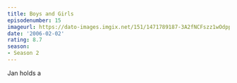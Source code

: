 ```yaml
---
title: Boys and Girls
episodenumber: 15
imageurl: https://dato-images.imgix.net/151/1471789187-3A2fNCFszz1wOdppAR6HgPQc7wd.jpg?ixlib=rb-1.1.0&ch=DPR%2CWidth&auto=compress%2Cformat
date: '2006-02-02'
rating: 8.7
season:
- Season 2
---
```


Jan holds a